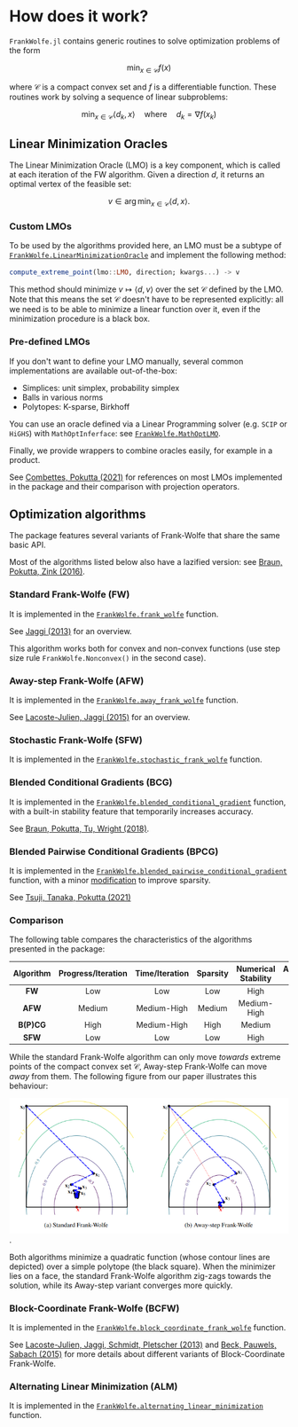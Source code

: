 # How does it work?

`FrankWolfe.jl` contains generic routines to solve optimization problems of the form

```math
\min_{x \in \mathcal{C}} f(x)
```

where $\mathcal{C}$ is a compact convex set and $f$ is a differentiable function.
These routines work by solving a sequence of linear subproblems:

```math
\min_{x \in \mathcal{C}} \langle d_k, x \rangle \quad \text{where} \quad d_k = \nabla f(x_k)
```

## Linear Minimization Oracles

The Linear Minimization Oracle (LMO) is a key component, which is called at each iteration of the FW algorithm. Given a direction $d$, it returns an optimal vertex of the feasible set:

```math
v \in \arg \min_{x\in \mathcal{C}} \langle d,x \rangle.
```

### Custom LMOs

To be used by the algorithms provided here, an LMO must be a subtype of [`FrankWolfe.LinearMinimizationOracle`](@ref) and implement the following method:

```julia
compute_extreme_point(lmo::LMO, direction; kwargs...) -> v
```

This method should minimize $v \mapsto \langle d, v \rangle$ over the set $\mathcal{C}$ defined by the LMO.
Note that this means the set $\mathcal{C}$ doesn't have to be represented explicitly: all we need is to be able to minimize a linear function over it, even if the minimization procedure is a black box.

### Pre-defined LMOs

If you don't want to define your LMO manually, several common implementations are available out-of-the-box:

- Simplices: unit simplex, probability simplex
- Balls in various norms
- Polytopes: K-sparse, Birkhoff

You can use an oracle defined via a Linear Programming solver (e.g. `SCIP` or `HiGHS`) with `MathOptInferface`: see [`FrankWolfe.MathOptLMO`](@ref).

Finally, we provide wrappers to combine oracles easily, for example in a product.

See [Combettes, Pokutta (2021)](https://arxiv.org/abs/2101.10040) for references on most LMOs implemented in the package and their comparison with projection operators.

## Optimization algorithms

The package features several variants of Frank-Wolfe that share the same basic API.

Most of the algorithms listed below also have a lazified version: see [Braun, Pokutta, Zink (2016)](https://arxiv.org/abs/1610.05120).

### Standard Frank-Wolfe (FW)

It is implemented in the [`FrankWolfe.frank_wolfe`](@ref) function.

See [Jaggi (2013)](http://proceedings.mlr.press/v28/jaggi13.html) for an overview.

This algorithm works both for convex and non-convex functions (use step size rule `FrankWolfe.Nonconvex()` in the second case).

### Away-step Frank-Wolfe (AFW)

It is implemented in the [`FrankWolfe.away_frank_wolfe`](@ref) function.

See [Lacoste-Julien, Jaggi (2015)](https://arxiv.org/abs/1511.05932) for an overview.

### Stochastic Frank-Wolfe (SFW)

It is implemented in the [`FrankWolfe.stochastic_frank_wolfe`](@ref) function.

### Blended Conditional Gradients (BCG)

It is implemented in the [`FrankWolfe.blended_conditional_gradient`](@ref) function, with a built-in stability feature that temporarily increases accuracy.

See [Braun, Pokutta, Tu, Wright (2018)](https://arxiv.org/abs/1805.07311).

### Blended Pairwise Conditional Gradients (BPCG)

It is implemented in the [`FrankWolfe.blended_pairwise_conditional_gradient`](@ref) function, with a minor [modification](https://hackmd.io/@spokutta/B14MTMsLF) to improve sparsity.

See [Tsuji, Tanaka, Pokutta (2021)](https://arxiv.org/abs/2110.12650)

### Comparison

The following table compares the characteristics of the algorithms presented in the package:

| Algorithm | Progress/Iteration | Time/Iteration | Sparsity | Numerical Stability | Active Set | Lazifiable |
| :-: | :-: | :-: | :-: | :-: | :-: | :-: |
| **FW** | Low | Low | Low | High | No | Yes |
| **AFW** | Medium | Medium-High | Medium | Medium-High | Yes | Yes |
| **B(P)CG** | High | Medium-High | High | Medium | Yes | By design |
| **SFW** | Low | Low | Low | High | No | No |

While the standard Frank-Wolfe algorithm can only move _towards_ extreme points of the compact convex set $\mathcal{C}$, Away-step Frank-Wolfe can move _away_ from them. The following figure from our paper illustrates this behaviour:

![FW vs AFW](./fw_vs_afw.PNG).

Both algorithms minimize a quadratic function (whose contour lines are depicted) over a simple polytope (the black square). When the minimizer lies on a face, the standard Frank-Wolfe algorithm zig-zags towards the solution, while its Away-step variant converges more quickly.


### Block-Coordinate Frank-Wolfe (BCFW)

It is implemented in the [`FrankWolfe.block_coordinate_frank_wolfe`](@ref) function.

See [Lacoste-Julien, Jaggi, Schmidt, Pletscher (2013)](https://arxiv.org/abs/1207.4747)
and [Beck, Pauwels, Sabach (2015)](https://arxiv.org/abs/1502.03716) for more details about different variants of Block-Coordinate Frank-Wolfe.

### Alternating Linear Minimization (ALM)

It is implemented in the [`FrankWolfe.alternating_linear_minimization`](@ref) function.
